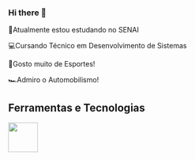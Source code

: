 ### Hi there 👋

<!--
**lLipe-Brl/lLipe-Brl** is a ✨ _special_ ✨ repository because its `README.md` (this file) appears on your GitHub profile.

Here are some ideas to get you started:

- 🔭 I’m currently working on ...
- 🌱 I’m currently learning ...
- 👯 I’m looking to collaborate on ...
- 🤔 I’m looking for help with ...
- 💬 Ask me about ...
- 📫 How to reach me: ...
- 😄 Pronouns: ...
- ⚡ Fun fact: ...
-->
📕Atualmente estou estudando no SENAI 

💻Cursando Técnico em Desenvolvimento de Sistemas

🏀Gosto muito de Esportes! 

🏎Admiro o Automobilismo!

## Ferramentas e Tecnologias
<img src="https://cdn.jsdelivr.net/gh/devicons/devicon/icons/github/github-original.svg" width=60 height=60 />
          
